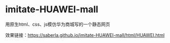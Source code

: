 # imitate-HUAWEI-mall

用原生html、css、js模仿华为商城写的一个静态网页

效果链接：https://saberla.github.io/imitate-HUAWEI-mall/html/HUAWEI.html
